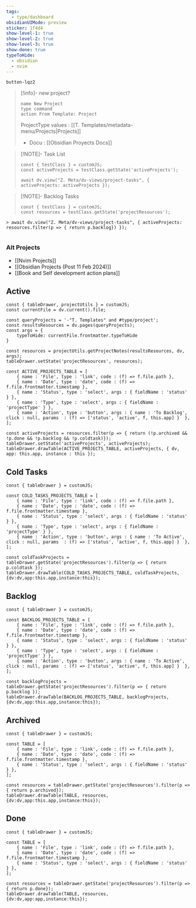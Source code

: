```yaml
---
tags:
  - type/dashboard
obsidianUIMode: preview
sticker: 1f4d4
show-level-1: true
show-level-2: true
show-level-3: true
show-done: true
typeToHide:
  - obsidian
  - nvim
---
```


`button-lqz2`

> [!info]- new project?
> ```button
> name New Project
> type command
> action From Template: Project
> ```
> ProjectType values : [[T. Templates/metadata-menu/Projects|Projects]]
> * Docu : [[Obsidian Proyects Docs]]

> [!NOTE]- Task List
>
> ```dataviewjs
> const { testClass } = customJS;
> const activeProjects = testClass.getState('activeProjects');
>
> await dv.view("Z. Meta/dv-views/project-tasks", { activeProjects: activeProjects });
> ```

> [!NOTE]- Backlog Tasks
>
> ```dataviewjs
> const { testClass } = customJS;
> const resources = testClass.getState('projectResources');
    > await dv.view("Z. Meta/dv-views/project-tasks", { activeProjects: resources.filter(p => { return p.backlog}) });
> ```

### Alt Projects
* [[Nvim Projects]]
* [[Obsidian Projects (Post 11 Feb 2024)]]
* [[Book and Self development action plans]]

## Active

```dataviewjs
const { tableDrawer, projectUtils } = customJS;
const currentFile = dv.current().file;

const queryProjects = '-"T. Templates" and #type/project';
const resultsResources = dv.pages(queryProjects);
const args = {
    typeToHide: currentFile.frontmatter.typeToHide
}

const resources = projectUtils.getProjectNotes(resultsResources, dv, args);
tableDrawer.setState('projectResources', resources);

const ACTIVE_PROJECTS_TABLE = [
    { name : 'File', type : 'link', code : (f) => f.file.path },
    { name : 'Date', type : 'date', code : (f) => f.file.frontmatter.timestamp },
    { name : 'Status', type : 'select', args : { fieldName : 'status' } },
    { name : 'Type', type : 'select', args : { fieldName : 'projectType' } },
    { name : 'Action', type : 'button', args : { name : 'To Backlog', click : null, params  : (f) => ['status', 'active', f, this.app] }  },
];

const activeProjects = resources.filter(p => { return (!p.archived && !p.done && !p.backlog && !p.coldtask)});
tableDrawer.setState('activeProjects', activeProjects);
tableDrawer.drawTable(ACTIVE_PROJECTS_TABLE, activeProjects, { dv, app: this.app, instance : this });
```

## Cold Tasks
```dataviewjs
const { tableDrawer } = customJS;

const COLD_TASKS_PROJECTS_TABLE = [
    { name : 'File', type : 'link', code : (f) => f.file.path },
    { name : 'Date', type : 'date', code : (f) => f.file.frontmatter.timestamp },
    { name : 'Status', type : 'select', args : { fieldName : 'status' } },
    { name : 'Type', type : 'select', args : { fieldName : 'projectType' } },
    { name : 'Action', type : 'button', args : { name : 'To Active', click : null, params  : (f) => ['status', 'active', f, this.app] }  },
];

const coldTaskProjects = tableDrawer.getState('projectResources').filter(p => { return p.coldtask });
tableDrawer.drawTable(COLD_TASKS_PROJECTS_TABLE, coldTaskProjects, {dv:dv,app:this.app,instance:this});
```

## Backlog
```dataviewjs
const { tableDrawer } = customJS;

const BACKLOG_PROJECTS_TABLE = [
    { name : 'File', type : 'link', code : (f) => f.file.path },
    { name : 'Date', type : 'date', code : (f) => f.file.frontmatter.timestamp },
    { name : 'Status', type : 'select', args : { fieldName : 'status' } },
    { name : 'Type', type : 'select', args : { fieldName : 'projectType' } },
    { name : 'Action', type : 'button', args : { name : 'To Active', click : null, params  : (f) => ['status', 'active', f, this.app] }  },
];

const backlogProjects = tableDrawer.getState('projectResources').filter(p => { return p.backlog });
tableDrawer.drawTable(BACKLOG_PROJECTS_TABLE, backlogProjects, {dv:dv,app:this.app,instance:this});
```

## Archived
```dataviewjs
const { tableDrawer } = customJS;

const TABLE = [
    { name : 'File', type : 'link', code : (f) => f.file.path },
    { name : 'Date', type : 'date', code : (f) => f.file.frontmatter.timestamp },
    { name : 'Status', type : 'select', args : { fieldName : 'status' } },
];

const resources = tableDrawer.getState('projectResources').filter(p => { return p.archived});
tableDrawer.drawTable(TABLE, resources, {dv:dv,app:this.app,instance:this});
```

## Done
```dataviewjs
const { tableDrawer } = customJS;

const TABLE = [
    { name : 'File', type : 'link', code : (f) => f.file.path },
    { name : 'Date', type : 'date', code : (f) => f.file.frontmatter.timestamp },
    { name : 'Status', type : 'select', args : { fieldName : 'status' } },
];

const resources = tableDrawer.getState('projectResources').filter(p => { return p.done});
tableDrawer.drawTable(TABLE, resources, {dv:dv,app:app,instance:this});
```
